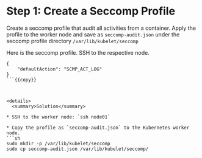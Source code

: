 # Step 1: Create a Seccomp Profile

Create a seccomp profile that audit all activities from a container. Apply the profile to the worker node and save as `seccomp-audit.json` under the seccomp profile directory `/var/lib/kubelet/seccomp`

Here is the seccomp profile. SSH to the respective node.

```
{
    "defaultAction": "SCMP_ACT_LOG"
}
```{{copy}}



<details>
  <summary>Solution</summary>

* SSH to the worker node: `ssh node01`

* Copy the profile as `seccomp-audit.json` to the Kubernetes worker node.
```sh
sudo mkdir -p /var/lib/kubelet/seccomp
sudo cp seccomp-audit.json /var/lib/kubelet/seccomp/
```

</details>
